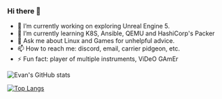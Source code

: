 ### Hi there 👋

<!--
**WhatsCS/WhatsCS** is a ✨ _special_ ✨ repository because its `README.md` (this file) appears on your GitHub profile.
-->
- 🔭 I’m currently working on exploring Unreal Engine 5.
- 🌱 I’m currently learning K8S, Ansible, QEMU and HashiCorp's Packer
- 💬 Ask me about Linux and Games for unhelpful advice.
- 📫 How to reach me: discord, email, carrier pidgeon, etc.
- ⚡ Fun fact: player of multiple instruments, ViDeO GAmEr

![Evan's GitHub stats](https://github-readme-stats.vercel.app/api?username=whatscs&count_private=true)

[![Top Langs](https://github-readme-stats.vercel.app/api/top-langs/?username=whatscs&layout=compact)](https://github.com/anuraghazra/github-readme-stats)
